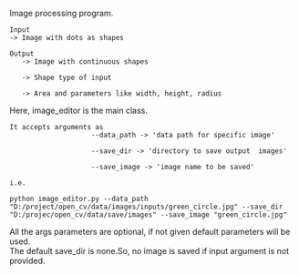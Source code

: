 Image processing program.

	Input 
	-> Image with dots as shapes

	Output
       -> Image with continuous shapes

       -> Shape type of input
       
       -> Area and parameters like width, height, radius

Here, image_editor is the main class.

	It accepts arguments as 
                        --data_path -> 'data path for specific image'

                        --save_dir -> 'directory to save output  images'
                        
                        --save_image -> 'image name to be saved'

	i.e.

	python image_editor.py --data_path "D:/project/open_cv/data/images/inputs/green_circle.jpg" --save_dir "D:/projec/open_cv/data/save/images" --save_image "green_circle.jpg"

All the args parameters are optional, if not given default parameters will be used.    
The default save_dir is none.So, no image is saved if input argument is not provided.

